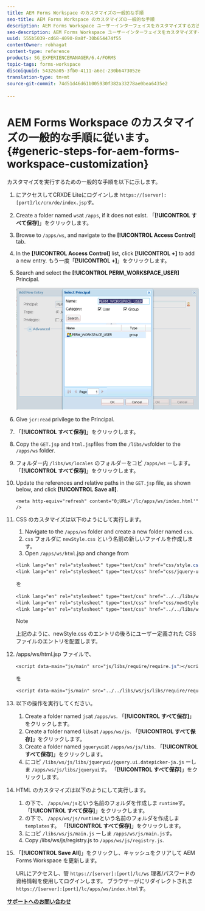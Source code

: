 ```yaml
---
title: AEM Forms Workspace のカスタマイズの一般的な手順
seo-title: AEM Forms Workspace のカスタマイズの一般的な手順
description: AEM Forms Workspace ユーザーインターフェイスをカスタマイズする方法。
seo-description: AEM Forms Workspace ユーザーインターフェイスをカスタマイズする方法。
uuid: 555b5039-cd68-4090-8a8f-30b654474f55
contentOwner: robhagat
content-type: reference
products: SG_EXPERIENCEMANAGER/6.4/FORMS
topic-tags: forms-workspace
discoiquuid: 54326a05-3fb0-4111-a6ec-230b6473052e
translation-type: tm+mt
source-git-commit: 74d51d46d61b005930f382a33278ae0bea6435e2

---
```



# AEM Forms Workspace のカスタマイズの一般的な手順に従います。 {#generic-steps-for-aem-forms-workspace-customization}

カスタマイズを実行するための一般的な手順を以下に示します。

1. にアクセスしてCRXDE Liteにログインしま `https://[server]:[port]/lc/crx/de/index.jsp`す。
1. Create a folder named `ws`at `/apps`, if it does not exist. 「**[!UICONTROL すべて保存]**」をクリックします。
1. Browse to `/apps/ws`, and navigate to the **[!UICONTROL Access Control]** tab.
1. In the **[!UICONTROL Access Control]** list, click **[!UICONTROL +]** to add a new entry. もう一度「**[!UICONTROL +]**」をクリックします。
1. Search and select the **[!UICONTROL PERM_WORKSPACE_USER]** Principal.

   ![HTML Workspace をカスタマイズするための汎用手順の一部として PERM_WORKSPACE_USER プリンシパルを選択します](assets/perm_workspace_user.png)

1. Give `jcr:read` privilege to the Principal.
1. 「**[!UICONTROL すべて保存]**」をクリックします。
1. Copy the `GET.jsp` and `html.jsp`files from the `/libs/ws`folder to the `/apps/ws` folder.
1. フォルダー内 `/libs/ws/locales` のフォルダーをコピ `/apps/ws` ーします。 「**[!UICONTROL すべて保存]**」をクリックします。
1. Update the references and relative paths in the `GET.jsp` file, as shown below, and click **[!UICONTROL Save all]**.

   ```
   <meta http-equiv="refresh" content="0;URL='/lc/apps/ws/index.html'" />
   ```

1. CSS のカスタマイズは以下のようにして実行します。

   1. Navigate to the `/apps/ws` folder and create a new folder named `css`.
   1. `css` フォルダに `newStyle.css` という名前の新しいファイルを作成します。
   1. Open `/apps/ws/html`.jsp and change from

   ```css
   <link lang="en" rel="stylesheet" type="text/css" href="css/style.css" />
   <link lang="en" rel="stylesheet" type="text/css" href="css/jquery-ui.css"/>
   ```

   を

   ```css
   <link lang="en" rel="stylesheet" type="text/css" href="../../libs/ws/css/style.css" />
   <link lang="en" rel="stylesheet" type="text/css" href="css/newStyle.css" />
   <link lang="en" rel="stylesheet" type="text/css" href="../../libs/ws/css/jquery-ui.css"/>
   ```

   >[!NOTE]
   >
   >上記のように、newStyle.css のエントリの後ろにユーザー定義された CSS ファイルのエントリを配置します。

1. /apps/ws/html.jsp ファイルで、

   ```css
   <script data-main="js/main" src="js/libs/require/require.js"></script>
   ```

   を

   ```css
   <script data-main="js/main" src="../../libs/ws/js/libs/require/require.js"></script>
   ```

1. 以下の操作を実行してください。

   1. Create a folder named `js`at `/apps/ws`. 「**[!UICONTROL すべて保存]**」をクリックします。
   1. Create a folder named `libs`at `/apps/ws/js`. 「**[!UICONTROL すべて保存]**」をクリックします。
   1. Create a folder named `jqueryui`at `/apps/ws/js/libs`. 「**[!UICONTROL すべて保存]**」をクリックします。
   1. にコピ `/libs/ws/js/libs/jqueryui/jquery.ui.datepicker-ja.js` ーしま `/apps/ws/js/libs/jqueryui`す。 「**[!UICONTROL すべて保存]**」をクリックします。

1. HTML のカスタマイズは以下のようにして実行します。

   1. の下で、 `/apps/ws/js`という名前のフォルダを作成しま `runtime`す。 「**[!UICONTROL すべて保存]**」をクリックします。
   1. の下で、 `/apps/ws/js/runtime`という名前のフォルダを作成しま `templates`す。 「**[!UICONTROL すべて保存]**」をクリックします。
   1. にコピ `/libs/ws/js/main.js` ーしま `/apps/ws/js/main.js`す。
   1. Copy /libs/ws/js/registry.js to `/apps/ws/js/registry.js`.

1. 「**[!UICONTROL Save All]**」をクリックし、キャッシュをクリアして AEM Forms Workspace を更新します。

   URLにアクセスし、管 `https://[server]:[port]/lc/ws` 理者/パスワードの資格情報を使用してログインします。 ブラウザーがにリダイレクトされま `https://[server]:[port]/lc/apps/ws/index.html`す。

**[サポートへのお問い合わせ](https://www.adobe.com/account/sign-in.supportportal.html)**
